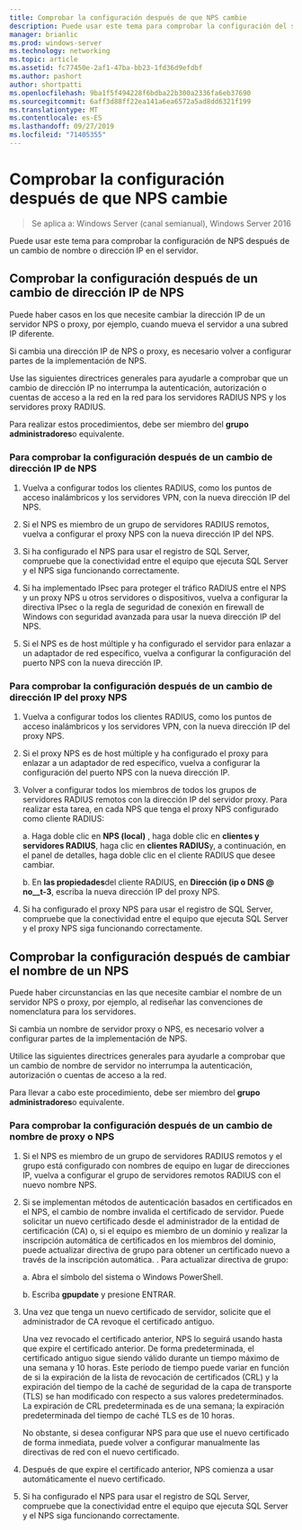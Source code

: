 ```yaml
---
title: Comprobar la configuración después de que NPS cambie
description: Puede usar este tema para comprobar la configuración del servidor de directivas de redes de Windows Server 2016 después de cambiar la dirección IP o el nombre al servidor.
manager: brianlic
ms.prod: windows-server
ms.technology: networking
ms.topic: article
ms.assetid: fc77450e-2af1-47ba-bb23-1fd36d9efdbf
ms.author: pashort
author: shortpatti
ms.openlocfilehash: 9ba1f5f494228f6bdba22b300a2336fa6eb37690
ms.sourcegitcommit: 6aff3d88ff22ea141a6ea6572a5ad8dd6321f199
ms.translationtype: MT
ms.contentlocale: es-ES
ms.lasthandoff: 09/27/2019
ms.locfileid: "71405355"
---
```

# <a name="verify-configuration-after-nps-changes"></a>Comprobar la configuración después de que NPS cambie

>Se aplica a: Windows Server (canal semianual), Windows Server 2016

Puede usar este tema para comprobar la configuración de NPS después de un cambio de nombre o dirección IP en el servidor.

## <a name="verify-configuration-after-an-nps-ip-address-change"></a>Comprobar la configuración después de un cambio de dirección IP de NPS

Puede haber casos en los que necesite cambiar la dirección IP de un servidor NPS o proxy, por ejemplo, cuando mueva el servidor a una subred IP diferente. 

Si cambia una dirección IP de NPS o proxy, es necesario volver a configurar partes de la implementación de NPS. 

Use las siguientes directrices generales para ayudarle a comprobar que un cambio de dirección IP no interrumpa la autenticación, autorización o cuentas de acceso a la red en la red para los servidores RADIUS NPS y los servidores proxy RADIUS.

Para realizar estos procedimientos, debe ser miembro del **grupo administradores**o equivalente.

### <a name="to-verify-configuration-after-an-nps-ip-address-change"></a>Para comprobar la configuración después de un cambio de dirección IP de NPS

1. Vuelva a configurar todos los clientes RADIUS, como los puntos de acceso inalámbricos y los servidores VPN, con la nueva dirección IP del NPS.

2. Si el NPS es miembro de un grupo de servidores RADIUS remotos, vuelva a configurar el proxy NPS con la nueva dirección IP del NPS.

3. Si ha configurado el NPS para usar el registro de SQL Server, compruebe que la conectividad entre el equipo que ejecuta SQL Server y el NPS siga funcionando correctamente.

4. Si ha implementado IPsec para proteger el tráfico RADIUS entre el NPS y un proxy NPS u otros servidores o dispositivos, vuelva a configurar la directiva IPsec o la regla de seguridad de conexión en firewall de Windows con seguridad avanzada para usar la nueva dirección IP del NPS.

5. Si el NPS es de host múltiple y ha configurado el servidor para enlazar a un adaptador de red específico, vuelva a configurar la configuración del puerto NPS con la nueva dirección IP.

### <a name="to-verify-configuration-after-an-nps-proxy-ip-address-change"></a>Para comprobar la configuración después de un cambio de dirección IP del proxy NPS

1. Vuelva a configurar todos los clientes RADIUS, como los puntos de acceso inalámbricos y los servidores VPN, con la nueva dirección IP del proxy NPS.

2. Si el proxy NPS es de host múltiple y ha configurado el proxy para enlazar a un adaptador de red específico, vuelva a configurar la configuración del puerto NPS con la nueva dirección IP.

3. Volver a configurar todos los miembros de todos los grupos de servidores RADIUS remotos con la dirección IP del servidor proxy. Para realizar esta tarea, en cada NPS que tenga el proxy NPS configurado como cliente RADIUS:

    a. Haga doble clic en **NPS (local)** , haga doble clic en **clientes y servidores RADIUS**, haga clic en **clientes RADIUS**y, a continuación, en el panel de detalles, haga doble clic en el cliente RADIUS que desee cambiar.

    b. En **las propiedades**del cliente RADIUS, en **Dirección \(ip o DNS @ no__t-3**, escriba la nueva dirección IP del proxy NPS.

4. Si ha configurado el proxy NPS para usar el registro de SQL Server, compruebe que la conectividad entre el equipo que ejecuta SQL Server y el proxy NPS siga funcionando correctamente.

## <a name="verify-configuration-after-renaming-an-nps"></a>Comprobar la configuración después de cambiar el nombre de un NPS

Puede haber circunstancias en las que necesite cambiar el nombre de un servidor NPS o proxy, por ejemplo, al rediseñar las convenciones de nomenclatura para los servidores.

Si cambia un nombre de servidor proxy o NPS, es necesario volver a configurar partes de la implementación de NPS. 

Utilice las siguientes directrices generales para ayudarle a comprobar que un cambio de nombre de servidor no interrumpa la autenticación, autorización o cuentas de acceso a la red.

Para llevar a cabo este procedimiento, debe ser miembro del **grupo administradores**o equivalente.

### <a name="to-verify-configuration-after-an-nps-or-proxy-name-change"></a>Para comprobar la configuración después de un cambio de nombre de proxy o NPS

1. Si el NPS es miembro de un grupo de servidores RADIUS remotos y el grupo está configurado con nombres de equipo en lugar de direcciones IP, vuelva a configurar el grupo de servidores remotos RADIUS con el nuevo nombre NPS.

2. Si se implementan métodos de autenticación basados en certificados en el NPS, el cambio de nombre invalida el certificado de servidor. Puede solicitar un nuevo certificado desde el administrador de la entidad de certificación (CA) o, si el equipo es miembro de un dominio y realizar la inscripción automática de certificados en los miembros del dominio, puede actualizar directiva de grupo para obtener un certificado nuevo a través de la inscripción automática. . Para actualizar directiva de grupo:

    a. Abra el símbolo del sistema o Windows PowerShell.

    b. Escriba **gpupdate** y presione ENTRAR.


3. Una vez que tenga un nuevo certificado de servidor, solicite que el administrador de CA revoque el certificado antiguo. 

     Una vez revocado el certificado anterior, NPS lo seguirá usando hasta que expire el certificado anterior. De forma predeterminada, el certificado antiguo sigue siendo válido durante un tiempo máximo de una semana y 10 horas. Este período de tiempo puede variar en función de si la expiración de la lista de revocación de certificados (CRL) y la expiración del tiempo de la caché de seguridad de la capa de transporte (TLS) se han modificado con respecto a sus valores predeterminados. La expiración de CRL predeterminada es de una semana; la expiración predeterminada del tiempo de caché TLS es de 10 horas. 

     No obstante, si desea configurar NPS para que use el nuevo certificado de forma inmediata, puede volver a configurar manualmente las directivas de red con el nuevo certificado.

4. Después de que expire el certificado anterior, NPS comienza a usar automáticamente el nuevo certificado. 

5. Si ha configurado el NPS para usar el registro de SQL Server, compruebe que la conectividad entre el equipo que ejecuta SQL Server y el NPS siga funcionando correctamente.

